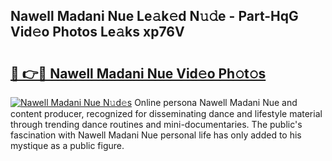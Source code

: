## Nawell Madani Nue Le𝚊k𝚎d N𝚞𝚍e - Part-HqG Vid𝚎o Photos Le𝚊ks xp76V

# <h2><a href="http://fb9zk9.evod.top/?m=Nawell+Madani+Nue">🔗 👉🔴 Nawell Madani Nue Vid𝚎o Ph𝚘t𝚘s</a></h2>

[![Nawell Madani Nue N𝚞d𝚎s](https://i.imgur.com/8V9OHl7.gif)](http://fb9zk9.evod.top/?m=Nawell+Madani+Nue)
Online persona Nawell Madani Nue and content producer, recognized for disseminating dance and lifestyle material through trending dance routines and mini-documentaries. The public's fascination with Nawell Madani Nue personal life has only added to his mystique as a public figure. 
